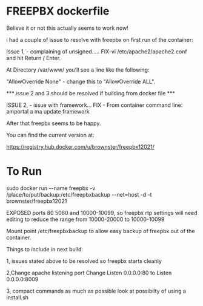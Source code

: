 # FREEPBX dockerfile 

Believe it or not this actually seems to work now!

i had a couple of issue to resolve with freepbx on first run of the container:

Issue 1, - complaining of unsigned.....
FIX-vi /etc/apache2/apache2.conf and hit Return / Enter.

At Directory /var/www/ you'll see a line like the following:

"AllowOverride None" - change this to "AllowOverride ALL".

*** issue 2 and 3 should be resolved if building from docker file ***

ISSUE 2, - issue with framework...
FIX - From container command line:
  amportal a ma update framework

After that freepbx seems to be happy.

You can find the current version at:

https://registry.hub.docker.com/u/brownster/freepbx12021/

# To Run
sudo docker run --name freepbx -v /place/to/put/backup:/etc/freepbxbackup --net=host -d -t brownster/freepbx12021

EXPOSED ports 80 5060 and 10000-10099, so freepbx rtp settings will need editing to reduce the range from 10000-20000 to 10000-10099

Mount point /etc/freepbxbackup to allow easy backup of freepbx out of the container.



Things to include in next build:

1, issues stated above to be resolved so freepbx starts cleanly

2,Change apache listening port 
  Change Listen 0.0.0.0:80 to Listen 0.0.0.0:8009

3, compact commands as much as possible look at possibilty of using a install.sh
